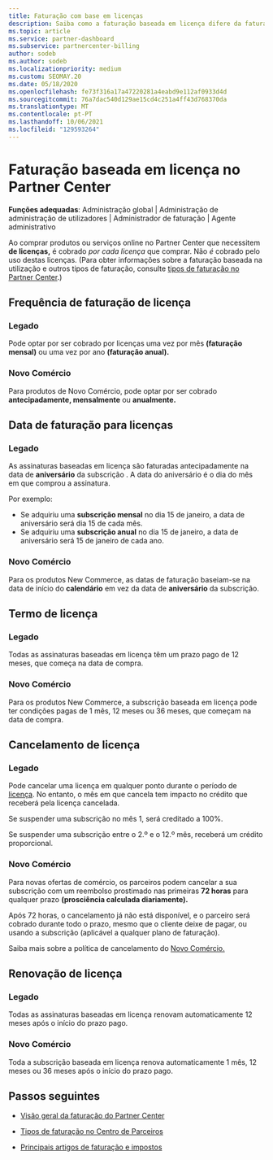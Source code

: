 ```yaml
---
title: Faturação com base em licenças
description: Saiba como a faturação baseada em licença difere da faturação baseada no uso no Partner Center, incluindo como é faturado por licença (não por utilização da licença).
ms.topic: article
ms.service: partner-dashboard
ms.subservice: partnercenter-billing
author: sodeb
ms.author: sodeb
ms.localizationpriority: medium
ms.custom: SEOMAY.20
ms.date: 05/18/2020
ms.openlocfilehash: fe73f316a17a47220281a4eabd9e112af0933d4d
ms.sourcegitcommit: 76a7dac540d129ae15cd4c251a4ff43d768370da
ms.translationtype: MT
ms.contentlocale: pt-PT
ms.lasthandoff: 10/06/2021
ms.locfileid: "129593264"
---
```

# <a name="license-based-billing-in-partner-center"></a>Faturação baseada em licença no Partner Center

**Funções adequadas**: Administração global | Administração de administração de utilizadores | Administrador de faturação | Agente administrativo

Ao comprar produtos ou serviços online no Partner Center que necessitem **de licenças,** é cobrado *por cada licença* que comprar. Não *é* cobrado pelo uso destas licenças. (Para obter informações sobre a faturação baseada na utilização e outros tipos de faturação, consulte [tipos de faturação no Partner Center](./billing-basics.md).)

## <a name="license-billing-frequency"></a>Frequência de faturação de licença

### <a name="legacy"></a>Legado

Pode optar por ser cobrado por licenças uma vez por mês **(faturação mensal)** ou uma vez por ano **(faturação anual).**

### <a name="new-commerce"></a>Novo Comércio

Para produtos de Novo Comércio, pode optar por ser cobrado **antecipadamente, mensalmente** ou **anualmente.** 

## <a name="billing-date-for-licenses"></a>Data de faturação para licenças

### <a name="legacy"></a>Legado

As assinaturas baseadas em licença são faturadas antecipadamente na data de **aniversário** da subscrição . A data do aniversário é o dia do mês em que comprou a assinatura.

Por exemplo:

- Se adquiriu uma **subscrição mensal** no dia 15 de janeiro, a data de aniversário será dia 15 de cada mês.
- Se adquiriu uma **subscrição anual** no dia 15 de janeiro, a data de aniversário será 15 de janeiro de cada ano.

### <a name="new-commerce"></a>Novo Comércio

Para os produtos New Commerce, as datas de faturação baseiam-se na data de início do **calendário** em vez da data de **aniversário** da subscrição.

## <a name="license-term"></a>Termo de licença

### <a name="legacy"></a>Legado

Todas as assinaturas baseadas em licença têm um prazo pago de 12 meses, que começa na data de compra.

### <a name="new-commerce"></a>Novo Comércio

Para os produtos New Commerce, a subscrição baseada em licença pode ter condições pagas de 1 mês, 12 meses ou 36 meses, que começam na data de compra.

## <a name="license-cancelation"></a>Cancelamento de licença

### <a name="legacy"></a>Legado

Pode cancelar uma licença em qualquer ponto durante o período de [licença](#license-term). No entanto, o mês em que cancela tem impacto no crédito que receberá pela licença cancelada.

Se suspender uma subscrição no mês 1, será creditado a 100%.

Se suspender uma subscrição entre o 2.º e o 12.º mês, receberá um crédito proporcional.

### <a name="new-commerce"></a>Novo Comércio

Para novas ofertas de comércio, os parceiros podem cancelar a sua subscrição com um reembolso prostimado nas primeiras **72 horas** para qualquer prazo **(prosciência calculada diariamente).**

Após 72 horas, o cancelamento já não está disponível, e o parceiro será cobrado durante todo o prazo, mesmo que o cliente deixe de pagar, ou usando a subscrição (aplicável a qualquer plano de faturação).

Saiba mais sobre a política de cancelamento do [Novo Comércio.](create-a-new-subscription.md)

## <a name="license-renewal"></a>Renovação de licença

### <a name="legacy"></a>Legado

Todas as assinaturas baseadas em licença renovam automaticamente 12 meses após o início do prazo pago.

### <a name="new-commerce"></a>Novo Comércio

Toda a subscrição baseada em licença renova automaticamente 1 mês, 12 meses ou 36 meses após o início do prazo pago.

## <a name="next-steps"></a>Passos seguintes

- [Visão geral da faturação do Partner Center](billing-basics.md)

- [Tipos de faturação no Centro de Parceiros](./billing-basics.md)

- [Principais artigos de faturação e impostos](billing.md)
